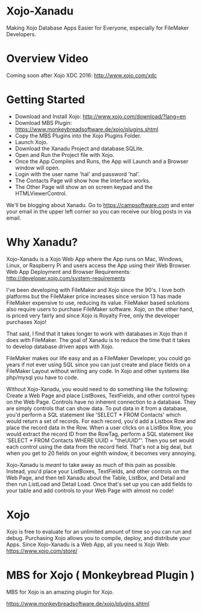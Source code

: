 # Xojo-Xanadu  

Making Xojo Database Apps Easier for Everyone, especially for FileMaker Developers.

# Overview Video
 
Coming soon after Xojo XDC 2016: http://www.xojo.com/xdc

# Getting Started

- Download and Install Xojo: http://www.xojo.com/download/?lang=en
- Download MBS Plugin: https://www.monkeybreadsoftware.de/xojo/plugins.shtml
- Copy the MBS Plugins into the Xojo Plugins Folder.
- Launch Xojo.
- Download the Xanadu Project and database.SQLite.
- Open and Run the Project file with Xojo.
- Once the App Compiles and Runs, the App will Launch and a Browser window will open.
- Login with the user name 'hal' and password 'hal'.
- The Contacts Page will show how the interface works.
- The Other Page will show an on screen keypad and the HTMLViewerControl.

We'll be blogging about Xanadu. Go to https://campsoftware.com and enter your email in the upper left corner so you can receive our blog posts in via email.

# Why Xanadu?

Xojo-Xanadu is a Xojo Web App where the App runs on Mac, Windows, Linux, or Raspberry Pi and users access the App using their Web Browser. Web App Deployment and Browser Requirements: http://developer.xojo.com/system-requirements

I've been developing with FileMaker and Xojo since the 90's. I love both platforms but the FileMaker price increases since version 13 has made FileMaker expensive to use, reducing its value. FileMaker based solutions also require users to purchase FileMaker software. Xojo, on the other hand, is priced very fairly and since Xojo is Royalty Free, only the developer purchases Xojo!

That said, I find that it takes longer to work with databases in Xojo than it does with FileMaker. The goal of Xanadu is to reduce the time that it takes to develop database driven apps with Xojo. 

FileMaker makes our life easy and as a FileMaker Developer, you could go years if not ever using SQL since you can just create and place fields on a FileMaker Layout without writing any code. In Xojo and other systems like php/mysql you have to code. 

Without Xojo-Xanadu, you would need to do something like the following: Create a Web Page and place ListBoxes, TextFields, and other control types on the Web Page. Controls have no inherent connection to a database. They are simply controls that can show data. To put data in it from a database, you'd perform a SQL statement like 'SELECT * FROM Contacts' which would return a set of records. For each record, you'd add a Listbox Row and place the record data in the Row. When a user clicks on a ListBox Row, you would extract the record ID from the RowTag, perform a SQL statement like 'SELECT * FROM Contacts WHERE UUID = "theUUID"'. Then you set would each control using the data from the record field. That's not a big deal, but when you get to 20 fields on your eighth window, it becomes very annoying.

Xojo-Xanadu is *meant* to take away as much of this pain as possible. Instead, you'd place your ListBoxes, TextFields, and other controls on the Web Page, and then tell Xanadu about the Table, ListBox, and Detail and then run ListLoad and Detail Load. Once that's set up you can add fields to your table and add controls to your Web Page with almost no code!

# Xojo 

Xojo is free to evaluate for an unlimited amount of time so you can run and debug. Purchasing Xojo allows you to compile, deploy, and distribute your Apps. Since Xojo-Xanadu is a Web App, all you need is Xojo Web: https://www.xojo.com/store/ 

# MBS for Xojo ( Monkeybread Plugin )

MBS for Xojo is an amazing plugin for Xojo. 

https://www.monkeybreadsoftware.de/xojo/plugins.shtml